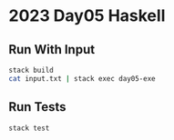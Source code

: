 # 2023 Day05 Haskell

## Run With Input

```sh
stack build
cat input.txt | stack exec day05-exe
```

## Run Tests

```sh
stack test
```
